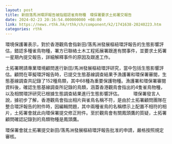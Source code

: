 ```yaml
---
layout: post
title: 新田落馬洲環評報告被指錯認雀鳥物種　環保署要求土拓署交報告
date: 2024-02-23 20:16:54.000000000 +08:00
link: https://news.rthk.hk/rthk/ch/component/k2/1741638-20240223.htm
categories: rthk
---
```


環境保護署表示，對於香港觀鳥會指新田/落馬洲發展樞紐環評報告的生態影響評估，錯認多種雀鳥物種，署方已聯絡土木工程拓展署跟進有關事件，並要求土拓署一星期內提交報告，詳細解釋事件的原因及跟進工作。

土拓署聘請專業環境顧問進行新田/馬洲發展樞紐環評研究，當中包括生態影響評估。顧問在草擬環評報告時，已提交生態基線調查結果予漁護署和環保署審閱，生態基線調查共記錄了152種鳥類，其中68種為重要保護物種。漁護署和環保署審閱資料後，確認生態基線調查所記錄的鳥類，涵蓋香港觀鳥會指出的4隻雀鳥物種，以及相關環評研究已根據生態調查結果進行生態影響評估。
　　 
環保署發言人說，據初步了解，香港觀鳥會指出相片與雀鳥名稱不符，是由於土拓署顧問團隊在整合環評報告的附件時，因編輯問題，其中兩種雀鳥的名稱標示上配置不相符的相片，土拓署會就此向環保署提交修正附件。至於觀鳥會有關鳳頭鷹的質疑，土拓署顧問確認記錄到的鳥類物種是鳳頭鷹。

環保署會就土拓署提交新田/落馬洲發展樞紐環評報告批准的申請，嚴格按照規定審核。
